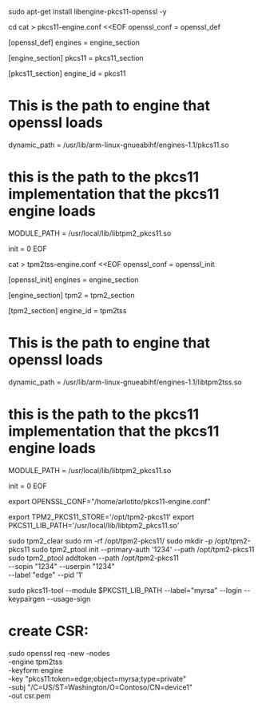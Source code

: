 
sudo apt-get install libengine-pkcs11-openssl -y




cd
cat > pkcs11-engine.conf <<EOF
openssl_conf = openssl_def

[openssl_def]
engines = engine_section

[engine_section]
pkcs11 = pkcs11_section

[pkcs11_section]
engine_id = pkcs11

# This is the path to engine that openssl loads
dynamic_path = /usr/lib/arm-linux-gnueabihf/engines-1.1/pkcs11.so

# this is the path to the pkcs11 implementation that the pkcs11 engine loads
MODULE_PATH = /usr/local/lib/libtpm2_pkcs11.so

init = 0
EOF

cat > tpm2tss-engine.conf <<EOF
openssl_conf = openssl_init

[openssl_init]
engines = engine_section

[engine_section]
tpm2 = tpm2_section

[tpm2_section]
engine_id = tpm2tss

# This is the path to engine that openssl loads
dynamic_path = /usr/lib/arm-linux-gnueabihf/engines-1.1/libtpm2tss.so

# this is the path to the pkcs11 implementation that the pkcs11 engine loads
MODULE_PATH = /usr/local/lib/libtpm2_pkcs11.so

init = 0
EOF

export OPENSSL_CONF="/home/arlotito/pkcs11-engine.conf"

export TPM2_PKCS11_STORE='/opt/tpm2-pkcs11'
export PKCS11_LIB_PATH='/usr/local/lib/libtpm2_pkcs11.so'

sudo tpm2_clear
sudo rm -rf /opt/tpm2-pkcs11/
sudo mkdir -p /opt/tpm2-pkcs11
sudo tpm2_ptool init --primary-auth '1234' --path /opt/tpm2-pkcs11
sudo tpm2_ptool addtoken --path /opt/tpm2-pkcs11 \
        --sopin "1234" --userpin "1234" \
        --label "edge" --pid '1'

sudo pkcs11-tool --module $PKCS11_LIB_PATH --label="myrsa" --login --keypairgen --usage-sign

# create CSR:
sudo openssl req -new -nodes \
    -engine tpm2tss \
    -keyform engine \
    -key "pkcs11:token=edge;object=myrsa;type=private" \
    -subj "/C=US/ST=Washington/O=Contoso/CN=device1" \
    -out csr.pem